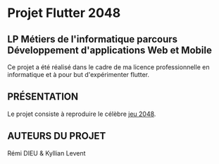 # Projet Flutter 2048

## LP Métiers de l'informatique parcours Développement d'applications Web et Mobile

Ce projet a été réalisé dans le cadre de ma licence professionnelle en informatique et à pour but d'expérimenter flutter.

## PRÉSENTATION

Le projet consiste à reproduire le célèbre [jeu 2048](https://fr.wikipedia.org/wiki/2048_(jeu_vid%C3%A9o)).

## AUTEURS DU PROJET

Rémi DIEU & Kyllian Levent